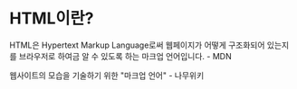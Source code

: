 # HTML이란?

HTML은 Hypertext Markup Language로써 웹페이지가 어떻게 구조화되어 있는지를 브라우저로 하여금 알 수 있도록 하는 마크업 언어입니다. - MDN

웹사이트의 모습을 기술하기 위한 "마크업 언어" - 나무위키

